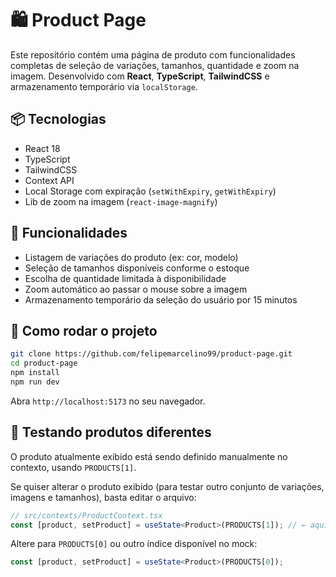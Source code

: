 # 🛍️ Product Page

Este repositório contém uma página de produto com funcionalidades completas de seleção de variações, tamanhos, quantidade e zoom na imagem. Desenvolvido com **React**, **TypeScript**, **TailwindCSS** e armazenamento temporário via `localStorage`.

## 📦 Tecnologias

- React 18
- TypeScript
- TailwindCSS
- Context API
- Local Storage com expiração (`setWithExpiry`, `getWithExpiry`)
- Lib de zoom na imagem (`react-image-magnify`)

## 📸 Funcionalidades

- Listagem de variações do produto (ex: cor, modelo)
- Seleção de tamanhos disponíveis conforme o estoque
- Escolha de quantidade limitada à disponibilidade
- Zoom automático ao passar o mouse sobre a imagem
- Armazenamento temporário da seleção do usuário por 15 minutos

## 🚀 Como rodar o projeto

```bash
git clone https://github.com/felipemarcelino99/product-page.git
cd product-page
npm install
npm run dev
```

Abra `http://localhost:5173` no seu navegador.

## 🧪 Testando produtos diferentes

O produto atualmente exibido está sendo definido manualmente no contexto, usando `PRODUCTS[1]`.

Se quiser alterar o produto exibido (para testar outro conjunto de variações, imagens e tamanhos), basta editar o arquivo:

```ts
// src/contexts/ProductContext.tsx
const [product, setProduct] = useState<Product>(PRODUCTS[1]); // ← aqui
```

Altere para `PRODUCTS[0]` ou outro índice disponível no mock:

```ts
const [product, setProduct] = useState<Product>(PRODUCTS[0]);
```
